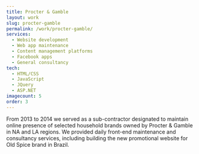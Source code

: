 ```yaml
---
title: Procter & Gamble
layout: work
slug: procter-gamble
permalink: /work/procter-gamble/
services:
  - Website development
  - Web app maintenance
  - Content management platforms
  - Facebook apps
  - General consultancy
tech:
  - HTML/CSS
  - JavaScript
  - JQuery
  - ASP.NET
imagecount: 5
order: 3
---
```


From 2013 to 2014 we served as a sub-contractor designated to maintain online presence of selected household brands owned by Procter & Gamble in NA and LA regions. We provided daily front-end maintenance and consultancy services, including building the new promotional website for Old Spice brand in Brazil.